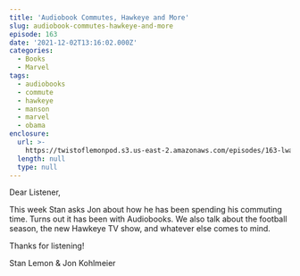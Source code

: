 ```yaml
---
title: 'Audiobook Commutes, Hawkeye and More'
slug: audiobook-commutes-hawkeye-and-more
episode: 163
date: '2021-12-02T13:16:02.000Z'
categories:
  - Books
  - Marvel
tags:
  - audiobooks
  - commute
  - hawkeye
  - manson
  - marvel
  - obama
enclosure:
  url: >-
    https://twistoflemonpod.s3.us-east-2.amazonaws.com/episodes/163-lwatol-20211202.mp3
  length: null
  type: null
---
```


Dear Listener,

This week Stan asks Jon about how he has been spending his commuting time. Turns out it has been with Audiobooks. We also talk about the football season, the new Hawkeye TV show, and whatever else comes to mind.

Thanks for listening!

Stan Lemon & Jon Kohlmeier
